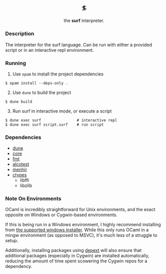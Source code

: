 <h3 align="center">🏄</h3>
<p align="center">the <b>surf</b> interpreter.</p>

### Description
The interpreter for the surf language. Can be run with either a provided script or in an interactive repl environment.

### Running
1. Use `opam` to install the project dependencies

```
$ opam install --deps-only .
```

2. Use `dune` to build the project
```
$ dune build
```

3. Run surf in interactive mode, or execute a script
```
$ dune exec surf                # interactive repl
$ dune exec surf script.surf    # run script
```

### Dependencies
* [dune](https://dune.readthedocs.io/en/stable/) 
* [core](https://opensource.janestreet.com/core/) 
* [fmt](https://github.com/dbuenzli/fmt) 
* [alcotest](https://github.com/mirage/alcotest) 
* [menhir](http://cambium.inria.fr/~fpottier/menhir/) 
* [ctypes](https://github.com/yallop/ocaml-ctypes)
  * libffi
  * libzlib

### Note On Environments
OCaml is incredibly straightforward for Unix environments, and the exact opposite on Windows or Cygwin-based environments.

If this is being run in a Windows environment, I highly recommend installing from [the supported windows installer](https://fdopen.github.io/opam-repository-mingw/). While this only runs OCaml in a mingw environment (as opposed to MSVC), it's much less of a struggle to setup. 

Additionally, installing packages using [depext](https://fdopen.github.io/opam-repository-mingw/depext-cygwin/) will also ensure that additional packages (especially in Cygwin) are installed automatically, reducing the amount of time spent scowering the Cygwin repos for a dependency.